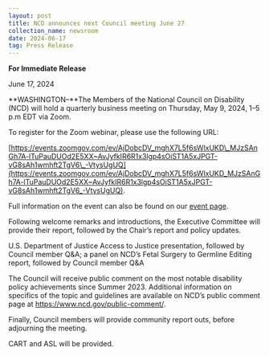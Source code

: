 ```yaml
---
layout: post
title: NCD announces next Council meeting June 27
collection_name: newsroom
date: 2024-06-17
tag: Press Release
---
```

**For Immediate Release**

June 17, 2024

**WASHINGTON–**The Members of the National Council on Disability (NCD) will hold a quarterly business meeting on Thursday, May 9, 2024, 1–5 p.m EDT via Zoom.

To register for the Zoom webinar, please use the following URL:

[https://events.zoomgov.com/ev/AjDobcDV_mghX7L5f6sWlxUKD\_MJzSAnGh7A-lTuPauDUOd2E5XX~AvJyfkIR6R1x3lgp4sOiST1A5xJPGT-vG8sAh1wmhft2TgV6\_-VtysUgUQ](https://events.zoomgov.com/ev/AjDobcDV_mghX7L5f6sWlxUKD_MJzSAnGh7A-lTuPauDUOd2E5XX~AvJyfkIR6R1x3lgp4sOiST1A5xJPGT-vG8sAh1wmhft2TgV6_-VtysUgUQ).

Full information on the event can also be found on our [event page](https://www.ncd.gov/meeting/2024-06-27-june-27-2024-council-meeting/).

Following welcome remarks and introductions, the Executive Committee will provide their report, followed by the Chair’s report and policy updates.

U.S. Department of Justice Access to Justice presentation, followed by Council member Q&A; a panel on NCD’s Fetal Surgery to Germline Editing report, followed by Council member Q&A

The Council will receive public comment on the most notable disability policy achievements since Summer 2023. Additional information on specifics of the topic and guidelines are available on NCD’s public comment page at https://www.ncd.gov/public-comment/.

Finally, Council members will provide community report outs, before adjourning the meeting.

CART and ASL will be provided.
